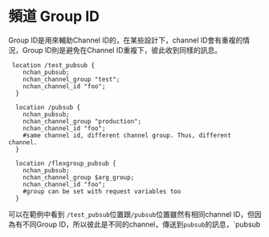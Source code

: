# 頻道 Group ID

Group ID是用來輔助Channel ID的，在某些設計下，channel ID會有重複的情況，Group ID則是避免在Channel ID重複下，彼此收到同樣的訊息。

```
 location /test_pubsub {
    nchan_pubsub;
    nchan_channel_group "test";
    nchan_channel_id "foo";
  }

  location /pubsub {
    nchan_pubsub;
    nchan_channel_group "production";
    nchan_channel_id "foo";
    #same channel id, different channel group. Thus, different channel.
  }

  location /flexgroup_pubsub {
    nchan_pubsub;
    nchan_channel_group $arg_group;
    nchan_channel_id "foo";
    #group can be set with request variables too
  }
```

可以在範例中看到 `/test_pubsub`位置跟`/pubsub`位置雖然有相同channel ID，但因為有不同Group ID，所以彼此是不同的channel，傳送到`pubsub`的訊息，\`pubsub

